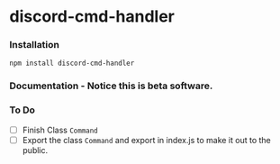 # discord-cmd-handler
### Installation
`npm install discord-cmd-handler`
### Documentation - Notice this is beta software.

### To Do
- [ ] Finish Class `Command`
- [ ] Export the class `Command` and export in index.js to make it out to the public.
